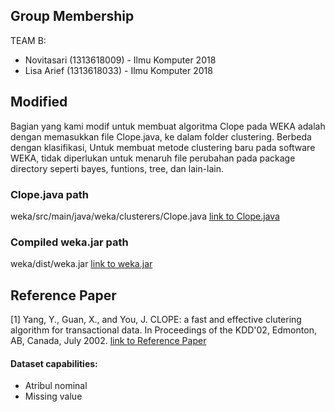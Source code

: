 ## Group Membership
TEAM B:
- Novitasari (1313618009) - Ilmu Komputer 2018
- Lisa Arief (1313618033) - Ilmu Komputer 2018

## Modified
Bagian yang kami modif untuk membuat algoritma Clope pada WEKA adalah dengan memasukkan file Clope.java, ke dalam folder clustering. Berbeda dengan klasifikasi, Untuk membuat metode clustering baru pada software WEKA, tidak diperlukan untuk menaruh file perubahan pada package directory seperti bayes, funtions, tree, dan lain-lain.

### Clope.java path
weka/src/main/java/weka/clusterers/Clope.java
[link to Clope.java](https://github.com/novitasari353/Clope/blob/main/weka/src/main/java/weka/clusterers/Clope.java)

### Compiled weka.jar path
weka/dist/weka.jar
[link to weka.jar](https://github.com/novitasari353/Clope/blob/main/weka/dist/weka.jar)

## Reference Paper
[1] Yang, Y., Guan, X., and You, J. CLOPE: a fast and effective clutering algorithm for transactional data. In Proceedings of the KDD'02, Edmonton, AB, Canada, July 2002.
[link to Reference Paper](https://github.com/novitasari353/Clope/blob/main/CLOPE.pdf)

#### Dataset capabilities:
- Atribul nominal
- Missing value
